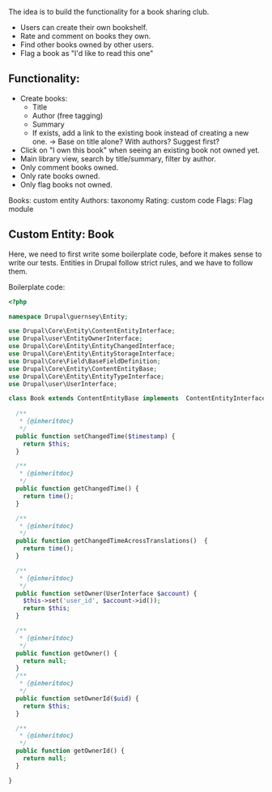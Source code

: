 The idea is to build the functionality for a book sharing club.

- Users can create their own bookshelf.
- Rate and comment on books they own.
- Find other books owned by other users.
- Flag a book as "I'd like to read this one"

## Functionality:
- Create books:
  - Title
  - Author (free tagging)
  - Summary
  - If exists, add a link to the existing book instead of creating a new one.
    -> Base on title alone? With authors? Suggest first?
- Click on "I own this book" when seeing an existing book not owned yet.
- Main library view, search by title/summary, filter by author.
- Only comment books owned.
- Only rate books owned.
- Only flag books not owned.

Books: custom entity
Authors: taxonomy
Rating: custom code
Flags: Flag module

## Custom Entity: Book

Here, we need to first write some boilerplate code, before it makes sense to write our tests. Entities in Drupal follow strict rules, and we have to follow them.

Boilerplate code:

````php
<?php

namespace Drupal\guernsey\Entity;

use Drupal\Core\Entity\ContentEntityInterface;
use Drupal\user\EntityOwnerInterface;
use Drupal\Core\Entity\EntityChangedInterface;
use Drupal\Core\Entity\EntityStorageInterface;
use Drupal\Core\Field\BaseFieldDefinition;
use Drupal\Core\Entity\ContentEntityBase;
use Drupal\Core\Entity\EntityTypeInterface;
use Drupal\user\UserInterface;

class Book extends ContentEntityBase implements  ContentEntityInterface, EntityOwnerInterface, EntityChangedInterface {
  
  /**
   * {@inheritdoc}
   */
  public function setChangedTime($timestamp) {
    return $this;
  }

  /**
   * {@inheritdoc}
   */
  public function getChangedTime() {
    return time();
  }

  /**
   * {@inheritdoc}
   */
  public function getChangedTimeAcrossTranslations()  {
    return time();
  }

  /**
   * {@inheritdoc}
   */
  public function setOwner(UserInterface $account) {
    $this->set('user_id', $account->id());
    return $this;
  }

  /**
   * {@inheritdoc}
   */
  public function getOwner() {
    return null;
  }
  /**
   * {@inheritdoc}
   */
  public function setOwnerId($uid) {
    return $this;
  }

  /**
   * {@inheritdoc}
   */
  public function getOwnerId() {
    return null;
  }

}
````
